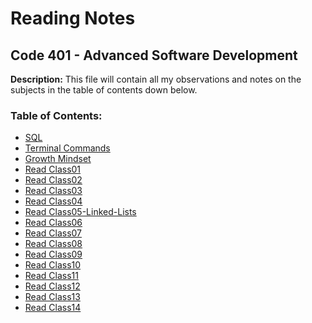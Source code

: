 # Reading Notes
## Code 401 - Advanced Software Development
**Description:**
This file will contain all my observations and notes on the subjects in the table of contents down below.
### Table of Contents:
-  [SQL](401-reading-notes/sql.md)
- [Terminal Commands](401-reading-notes/Terminal.md)
- [Growth Mindset](401-reading-notes/Growth-Mindset.md)
- [Read Class01](401-reading-notes/Read-Class01.md)
- [Read Class02](401-reading-notes/Read-Class02.md)
- [Read Class03](401-reading-notes/Read-Class03.md)
- [Read Class04](401-reading-notes/Read-Class04.md)
- [Read Class05-Linked-Lists](401-reading-notes/Read-Class05-Linked.md)
- [Read Class06](401-reading-notes/Read-Class06.md)
- [Read Class07](401-reading-notes/Read-Class07.md)
- [Read Class08](401-reading-notes/Read-Class08.md)
- [Read Class09](401-reading-notes/Read-Class09.md)
- [Read Class10](401-reading-notes/Read-Class10.md)
- [Read Class11](401-reading-notes/Read-Class11.md)
- [Read Class12](401-reading-notes/Read-Class12.md)
- [Read Class13](401-reading-notes/Read-Class13.md)
- [Read Class14](401-reading-notes/Read-Class14.md)
  
  
  
  


